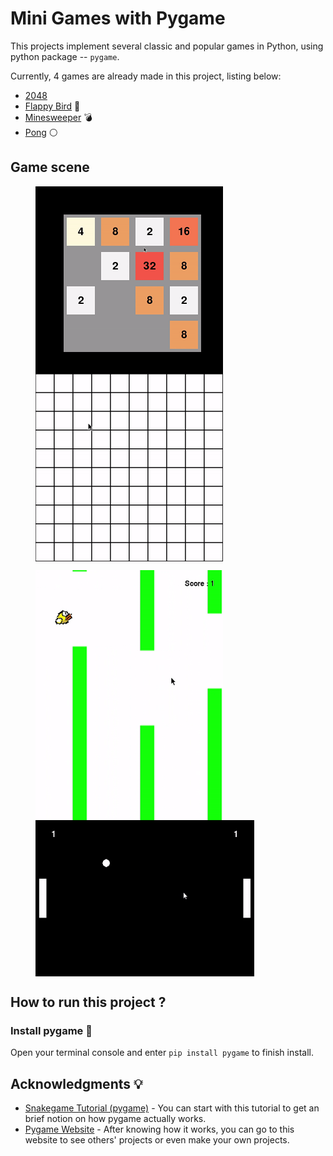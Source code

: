 # Mini Games with Pygame

This projects implement several classic and popular games in Python, using python package -- `pygame`.

Currently, 4 games are already made in this project, listing below:

* [2048](https://github.com/MaxHsu88/Mini-Games-with-Pygame/tree/master/2048)
* [Flappy Bird](https://github.com/MaxHsu88/Mini-Games-with-Pygame/tree/master/FlappyBird) :baby_chick:
* [Minesweeper](https://github.com/MaxHsu88/Mini-Games-with-Pygame/tree/master/Minesweeper) :bomb:
* [Pong](https://github.com/MaxHsu88/Mini-Games-with-Pygame/tree/master/Pong) :white_circle:

## Game scene 

<figure class="half">
    <a href="source/2048.png"><img src="source/2048.gif" width = "300" height = "300" align=center /></a>
    <a href="source/minesweeper.png"><img src="source/minesweeper.gif" width = "300" height = "300" align=center /></a>
</figure>

<figure class="half">
    <a href="source/flappybird.png"><img src="source/flappybird.gif" width = "300" height = "400" align=center /></a>
    <a href="source/pong.png"><img src="source/pong.gif" width = "350" height = "250" align=center /></a>
</figure>

## How to run this project ?

### Install pygame :snake:

Open your terminal console and enter `pip install pygame` to finish install.

## Acknowledgments :bulb:

* [Snakegame Tutorial (pygame)](https://www.youtube.com/watch?v=V_f07t570pA) - You can start with this tutorial to get
an brief notion on how pygame actually works.
* [Pygame Website](https://www.pygame.org/tags/all) - After knowing how it works, you can go to this website to see others' projects
or even make your own projects.
